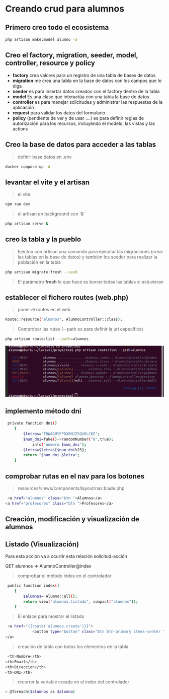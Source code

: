 # Creando crud para alumnos

## Primero creo todo el ecosistema

```bash
php artisan make:model alumno -a
```

## Creo el factory, migration, seeder, model, controller, resource y policy

* **factory** crea valores para un registro de una tabla de bases de datos
* **migration** me crea una tabla en la base de datos con los campos que le diga
* **seeder** es para insertar datos creados con el factory dentro de la tabla
* **model** Es una clase que interactúa con una tabla la base de datos
* **controller** es para manejar solicitudes y administrar las respuestas de la aplicación
* **request** para validar los datos del formulario
* **policy** (pendiente de ver y de usar ....) es para definir reglas de autorización para los recursos, incluyendo el
  modelo, las vistas y las actions

## Creo la base de datos para acceder a las tablas

> definir base datos en .env

```bash 
docker compose up -d
```

## levantar el vite y el artisan

> el vite

```bash
npm run dev
```

> el artisan en background con '&'

```bash
php artisan serve &
```

## creo la tabla y la pueblo

> Ejectuo con artisan una comando para ejecutar las migraciones (crear las tablas en la base de datos) y también los
> seeder para realizar la población en la tabla

````bash
php artisan migrate:fresh --seed
````

> El parámetro **fresh** lo que hace es borrar todas las tablas si estuvieran

## establecer el fichero routes (web.php)

> poner el routes en el web

```bash
Route::resource("alumnos", AlumnoController::class);
```

> Comprobar las rutas (--path es para definir la uri específica)

```bash
php artisan route:list --path=alumnos
``` 

![listado.png](listado.png)

## implemento método dni

````bash
 private function dni()
    {
        $letras="TRWAGMYFPDXBNJZSQVHLCKE";
        $num_dni=fake()->randomNumber("8",true);
            info("numero $num_dni");
        $letra=$letras[$num_dni%23];
        return "$num_dni-$letra";
    }
````

## comprobar rutas en el nav para los botones

> resources/views/components/layout/nav.blade.php

````bash
 <a href="alumnos" class="btn ">Alumnos</a>
<a href="profesores" class="btn ">Profesores</a>
````

## Creación, modificación y visualización de alumnos


## Listado (Visualización)

Para esta acción va a ocurrir esta relación solicitud-acción

GET alumnos => AlumnoController@index
> comprobar el método index en el controlador

```bash
 public function index()
    {
        $alumnos= Alumno::all();
        return view("alumnos.listado", compact("alumnos"));
    }
```
>El enlace para mostrar el listado
```bash
 <a href="{{route('alumnos.create')}}">
            <button type="button" class="btn btn-primary items-center ">Nuevo alumno</button>
</a>
```
>creación de tabla con todos los elementos de la tabla
```bash
 <th>Nombre</th>
<th>Email</th>
<th>Direccion</th>
<th>DNI</th>
```
> recorrer la variable creada en el index del controlador 
```bash
> @foreach($alumnos as $alumno)
```
